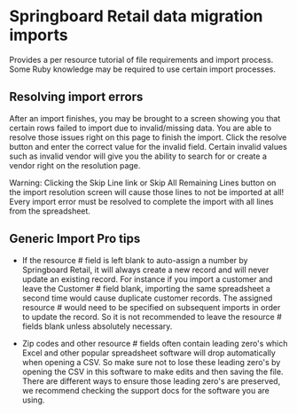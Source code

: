 # Springboard Retail data migration imports
Provides a per resource tutorial of file requirements and import process. Some Ruby knowledge may be required to use certain import processes.


## Resolving import errors

After an import finishes, you may be brought to a screen showing you that certain rows failed to import due to invalid/missing data. You are able to resolve those issues right on this page to finish the import. Click the resolve button and enter the correct value for the invalid field. Certain invalid values such as invalid vendor will give you the ability to search for or create a vendor right on the resolution page.

Warning: Clicking the Skip Line link or Skip All Remaining Lines button on the import resolution screen will cause those lines to not be imported at all! Every import error must be resolved to complete the import with all lines from the spreadsheet.


## Generic Import Pro tips

* If the resource # field is left blank to auto-assign a number by Springboard Retail, it will always create a new record and will never update an existing record. For instance if you import a customer and leave the Customer # field blank, importing the same spreadsheet a second time would cause duplicate customer records. The assigned resource # would need to be specified on subsequent imports in order to update the record. So it is not recommended to leave the resource # fields blank unless absolutely necessary.

* Zip codes and other resource # fields often contain leading zero's which Excel and other popular spreadsheet software will drop automatically when opening a CSV. So make sure not to lose these leading zero's by opening the CSV in this software to make edits and then saving the file. There are different ways to ensure those leading zero's are preserved, we recommend checking the support docs for the software you are using.